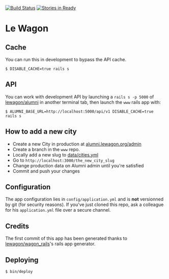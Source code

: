 [![Build Status](https://travis-ci.org/lewagon/www.svg)](https://travis-ci.org/lewagon/www)
[![Stories in Ready](https://badge.waffle.io/lewagon/www.png?label=ready&title=Ready)](https://waffle.io/lewagon/www)

# Le Wagon

## Cache

You can run this in development to bypass the API cache.

```
$ DISABLE_CACHE=true rails s
```

## API

You can work with development API by launching a `rails s -p 5000` of [lewagon/alumni](https://github.com/lewagon/alumni) in another terminal tab, then launch the `www` rails app with:

```
$ ALUMNI_BASE_URL=http://localhost:5000/api/v1 DISABLE_CACHE=true rails s
```

## How to add a new city

- Create a new City in production at [alumni.lewagon.org/admin](http://alumni.lewagon.org/admin)
- Create a branch in the `www` repo.
- Locally add a new slug to [data/cities.yml](data/cities.yml)
- Go to `http://localhost:3000/the_new_city_slug`
- Change production data on Alumni admin until you're satisfied
- Commit and push your changes


## Configuration

The app configuration lies in `config/application.yml` and is **not**
versionned by git (for security reasons). If you've just cloned this
repo, ask a colleague for his `application.yml` file over a secure channel.

## Credits

The first commit of this app has been generated thanks to [lewagon/wagon_rails](https://github.com/lewagon/wagon_rails)'s rails app generator.
## Deploying

    $ bin/deploy
